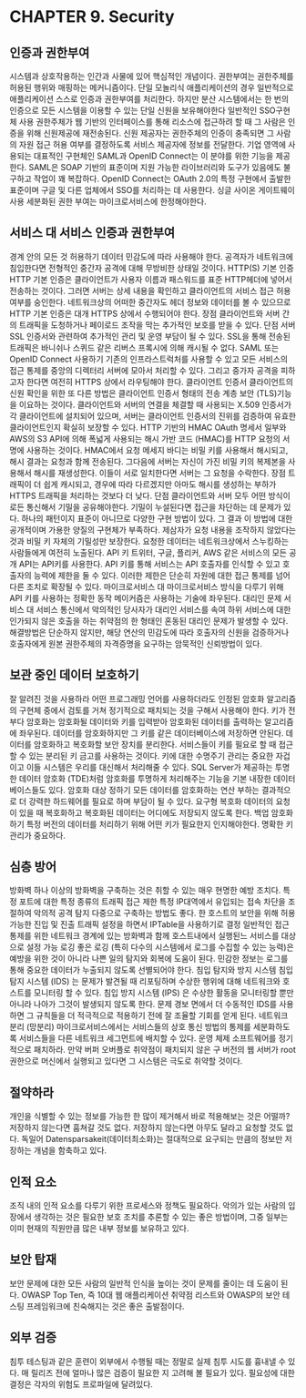 # CHAPTER 9. Security

## 인증과 권한부여
시스템과 상호작용하는 인간과 사물에 있어 핵심적인 개념이다.
권한부여는 권한주체를 허용된 행위와 매핑하는 메커니즘이다.
단일 모놀리식 애플리케이션의 경우 일반적으로 애플리케이션 스스로 인증과 권한부여를 처리한다. 하지만 분산 시스템에서는 한 번의 인증으로 모든 시스템을 이용할 수 있는 단일 신원을 보유해야한다
일반적인 SSO구현체 사용 
권한주체가 웹 기반의 인터페이스를 통해 리소스에 접근하려 할 때 그 사람은 인증을 위해 신원제공에 재전송된다. 신원 제공자는 권한주체의 인증이 충족되면 그 사람의 자원 접근 허용 여부를 결정하도록 서비스 제공자에 정보를 전달한다. 
기업 영역에 사용되는 대표적인 구현체인 SAML과 OpenID Connect는 이 분야를 위한 기능을 제공한다.
SAML은 SOAP 기반의 표준이며 지원 가능한 라이브러리와 도구가 있음에도 불구하고 작업이 꽤 복잡하다.
OpenID Connect는 OAuth 2.0의 특정 구현에서 출발한 표준이며 구글 및 다른 업체에서 SSO를 처리하는 데 사용한다. 
싱글 사이온 게이트웨이 사용
세분화된 권한 부여는 마이크로서비스에 한정해야한다.

## 서비스 대 서비스 인증과 권한부여
경계 안의 모든 것 허용하기
데이터 민감도에 따라 사용해야 한다. 공격자가 네트워크에 침입한다면 전형적인 중간자 공격에 대해 무방비한 상태일 것이다. 
HTTP(S) 기본 인증
HTTP 기본 인증은 클라이언트가 사용자 이름과 패스워드를 표준 HTTP헤더에 넣어서 전송하는 것이다. 그러면 서버는 상세 내용을 확인하고 클라이언트의 서비스 접근 허용 여부를 숭인한다. 네트워크상의 어떠한 중간자도 헤더 정보와 데이터를 볼 수 있으므로 HTTP 기본 인증은 대개 HTTPS 상에서 수행되어야 한다.
장점
클라이언트와 서버 간의 트래픽을 도청하거나 페이로드 조작을 막는 추가적인 보호를 받을 수 있다.
단점
서버 SSL 인증서와 관련하여 추가적인 관리 및 운영 부담이 될 수 있다. 
SSL을 통해 전송된 트래픽은 바니쉬나 스퀴드 같은 리버스 프록시에 의해 캐시될 수 없다.
SAML 또는 OpenID Connect 사용하기
기존의 인프라스트럭처를 사용할 수 있고 모든 서비스의 접근 통제를 중앙의 디렉터리 서버에 모아서 처리할 수 있다. 그리고 중가자 공격을 피하고자 한다면 여전히 HTTPS 상에서 라우팅해야 한다.
클라이언트 인증서
클라이언트의 신원 확인을 위한 또 다른 방법은 클라이언트 인증서 형태의 전송 계층 보안 (TLS)기능을 이요하는 것이다. 클라이언트와 서버의 연결을 체결할 때 사용되는 X.509 인증서가 각 클라이언트에 설치되어 있으며, 서버는 클라이언트 인증서의 진위를 검증하여 유효한 클라이언트인지 확실히 보장할 수 있다.
HTTP 기반의 HMAC
OAuth 명세서 일부와 AWS의 S3 API에 의해 폭넓게 사용되는 해시 가반 코드 (HMAC)를 HTTP 요청의 서명에 사용하는 것이다.
HMAC에서 요청 메세지 바디는 비밀 키를 사용해서 해시되고, 해시 결과는 요청과 함께 전송된다. 그다음에 서버는 자신이 가진 비밀 키의 복제본을 사용해서 해시를 재생성한다. 이들이 서로 일치한다면 서버는 그 요청을 수락한다. 
장점
트래픽이 더 쉽게 캐시되고, 경우에 따라 다르겠지만 아마도 해시를 생성하는 부하가 HTTPS 트래픽을 처리하는 것보다 더 낮다.
단점
클라이언트와 서버 모두 어떤 방식이로든 통신해서 기밀을 공유해야한다. 기밀이 누설된다면 접근을 차단하는 데 문제가 있다.
하나의 패턴이지 표준이 아니므로 다양한 구현 방법이 있다. 그 결과 이 방법에 대한 공개적이며 가용한 양질의 구현체가 부족하다.
제삼자가 요청 내용을 조작하지 않았다는 것과 비밀 키 자체의 기밀성만 보장한다. 요청한 데이터는 네트워크상에서 스누킹하는 사람들에게 여전히 노출된다.
API 키
트위터, 구글, 플리커, AWS 같은 서비스의 모든 공개 API는 API키를 사용한다. API 키를 통해 서비스는 API 호출자를 인식할 수 있고 호출자의 능력에 제한을 둘 수 있다. 이러한 제한은 단순히 자원에 대한 접근 통제를 넘어 다른 조치로 확장될 수 있다.
마이크로서비스 대 마이크로서비스 방식을 다루기 위해 API 키를 사용하는 정확한 동작 메이커즘은 사용하는 기술에 좌우된다. 
대리인 문제
서비스 대 서비스 통신에서 악의적인 당사자가 대리인 서비스를 속여 하위 서비스에 대한 인가되지 않은 호출을 하는 취약점의 한 형태인 혼동된 대리인 문제가 발생할 수 있다.
해결방법은 단순하지 않지만, 해당 연산의 민감도에 따라 호출자의 신원을 검증하거나 호출자에게 원본 권한주체의 자격증명을 요구하는 암묵적인 신뢰방법이 있다.

## 보관 중인 데이터 보호하기
잘 알려진 것을 사용하라
어떤 프로그래밍 언어를 사용하더라도 인정된 암호화 알고리즘의 구현체 중에서 검토를 거쳐 정기적으로 패치되는 것을 구해서 사용해야 한다.
키가 전부다
암호화는 암호화될 데이터와 키를 입력받아 암호화된 데이터를 출력하는 알고리즘에 좌우된다.
데이터를 암호화하지만 그 키를 같은 데이터베이스에 저장하면 안된다.
데이터를 암호화하고 복호화할 보안 장치를 분리한다.
서비스들이 키를 필요로 할 때 접근할 수 있는 분리된 키 금고를 사용하는 것이다. 키에 대한 수명주기 관리는 중요한 자겁이고 이들 시스템은 우리를 대신해서 처리해줄 수 있다.
SQL Server가 제공하는 투명한 데이터 암호화 (TDE)처럼 암호화를 투명하게 처리해주는 기능을 기본 내장한 데이터베이스들도 있다.
암호화 대상 정하기
모든 데이터를 암호화하는 연산 부하는 결과적으로 더 강력한 하드웨어를 필요로 하며 부담이 될 수 있다.
요구형 복호화
데이터의 요청이 있을 때 복호화하고 복호화된 데이터는 어디에도 저장되지 않도록 한다.
백업 암호화하기
특정 버전의 데이터를 처리하기 위해 어떤 키가 필요한지 인지해야한다. 명확한 키관리가 중요하다.

## 심층 방어
방화벽
하나 이상의 방화벽을 구축하는 것은 취할 수 있는 매우 현명한 예방 조치다. 
특정 포트에 대한 특정 종류의 트래픽 접근 제한
특정 IP대역에서 유입되는 접속 차단을 조절하여 악의적 공격 탐지
다중으로 구축하는 방법도 좋다. 
한 호스트의 보안을 위해 허용 가능한 진입 및 진출 트래픽 설정을 하면서 IPTable을 사용하기로 결정
일반적인 접근 통제를 위한 네트워크 경계에 있는 방화벽과 함께 호스트내에서 실행된느 서비스를 대상으로 설정 가능
로깅
좋은 로깅 (특히 다수의 시스템에서 로그를 수집할 수 있는 능력)은 예방을 위한 것이 아니라 나쁜 일의 탐지와 회복에 도움이 된다.
민감한 정보는 로그를 통해 중요한 데이터가 누출되지 않도록 선별되어야 한다.
침입 탐지와 방지 시스템
침입 탐지 시스템 (IDS) 는 문제가 발견될 때 리포팅하며 수상한 행위에 대해 네트워크와 호스트를 모니터링 할 수 있다.
침입 방지 시스템 (IPS) 은 수상한 활동을 모니터링할 뿐만 아니라 나아가 그것이 발생되지 않도록 한다.
문제 경보 면에서 더 수동적인 IDS를 사용하면 그 규칙들을 더 적극적으로 적용하기 전에 잘 조율할 기회를 얻게 된다.
네트워크 분리 (망분리)
마이크로서비스에서는 서비스들의 상호 통신 방법의 통제를 세분화하도록 서비스들을 다른 네트워크 세그먼트에 배치할 수 있다.
운영 체제
소프트웨어를 정기적으로 패치하라. 
만약 버퍼 오버플로 취약점이 패치되지 않은 구 버전의 웹 서버가 root권한으로 머신에서 실행되고 있다면 그 시스템은 극도로 취약할 것이다.

## 절약하라
개인을 식별할 수 있는 정보를 가능한 한 많이 제거해서 바로 적용해보는 것은 어떨까? 
저장하지 않는다면 훔쳐갈 것도 없다. 저장하지 않는다면 아무도 달라고 요청할 것도 없다.
독일어 Datensparsakeit(데이터최소화)는 절대적으로 요구되는 만큼의 정보만 저장하는 개념을 함축하고 있다.

## 인적 요소
조직 내의 인적 요소를 다루기 위한 프로세스와 정책도 필요하다. 악의가 있는 사람의 입장에서 생각하는 것은 필요한 보호 조치를 추론할 수 있는 좋은 방법이며, 그중 일부는 이미 현재의 직원만큼 많은 내부 정보를 보유하고 있다.

## 보안 탑재
보안 문제에 대한 모든 사람의 일반적 인식을 높이는 것이 문제를 줄이는 데 도움이 된다.
OWASP Top Ten, 즉 10대 웹 애플리케이션 취약점 리스트와 OWASP의 보안 테스팅 프레임워크에 친숙해지는 것은 좋은 출발점이다.

## 외부 검증
침투 테스팅과 같은 훈련이 외부에서 수행될 때는 정말로 실제 침투 시도를 흉내낼 수 있다.
매 릴리즈 전에 얼마나 많은 검증이 필요한 지 고려해 볼 필요가 있다. 필요성에 대한 결정은 각자의 위험도 프로파일에 달려있다.



